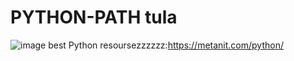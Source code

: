
# PYTHON-PATH tula 
![image](https://user-images.githubusercontent.com/95548242/233073609-f3000e12-1d41-475a-9859-2b628d1087d8.png)
best Python resoursezzzzzz:https://metanit.com/python/
